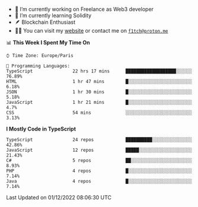 - 🔭 I’m currently working on Freelance as Web3 developer
- 🌱 I’m currently learning Solidity
- 🪶 Blockchain Enthusiast
- 👨‍💻 You can visit my [website](https://f1tch.xyz) or contact me on [`f1tch@proton.me`](mailto:f1tch@proton.me)

<!--START_SECTION:waka-->
📊 **This Week I Spent My Time On** 

```text
⌚︎ Time Zone: Europe/Paris

💬 Programming Languages: 
TypeScript               22 hrs 17 mins      ███████████████████░░░░░░   76.89% 
HTML                     1 hr 47 mins        █░░░░░░░░░░░░░░░░░░░░░░░░   6.18% 
JSON                     1 hr 30 mins        █░░░░░░░░░░░░░░░░░░░░░░░░   5.18% 
JavaScript               1 hr 21 mins        █░░░░░░░░░░░░░░░░░░░░░░░░   4.7% 
CSS                      54 mins             ░░░░░░░░░░░░░░░░░░░░░░░░░   3.13%

```

**I Mostly Code in TypeScript** 

```text
TypeScript               24 repos            ██████████░░░░░░░░░░░░░░░   42.86% 
JavaScript               12 repos            █████░░░░░░░░░░░░░░░░░░░░   21.43% 
C#                       5 repos             ██░░░░░░░░░░░░░░░░░░░░░░░   8.93% 
PHP                      4 repos             █░░░░░░░░░░░░░░░░░░░░░░░░   7.14% 
Java                     4 repos             █░░░░░░░░░░░░░░░░░░░░░░░░   7.14%

```



 Last Updated on 01/12/2022 08:06:30 UTC
<!--END_SECTION:waka-->
